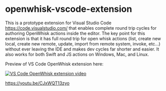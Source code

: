 # openwhisk-vscode-extension

This is a prototype extension for Visual Studio Code https://code.visualstudio.com/ that enables complete round trip cycles for authoring OpenWhisk actions inside the editor.  The key point for this extension is that it has full round trip for open whisk actions (list, create new local, create new remote, update, import from remote system, invoke, etc…) without ever leaving the IDE and makes dev cycles far shorter and easier.  It also works for both Swift and JS actions on Windows, Mac, and Linux. 

Preview of VS Code OpenWhisk extension here:

[![VS Code OpenWhisk extension video](https://img.youtube.com/vi/CJxWQT13zyo/0.jpg)](https://www.youtube.com/watch?v=CJxWQT13zyo)

https://youtu.be/CJxWQT13zyo

